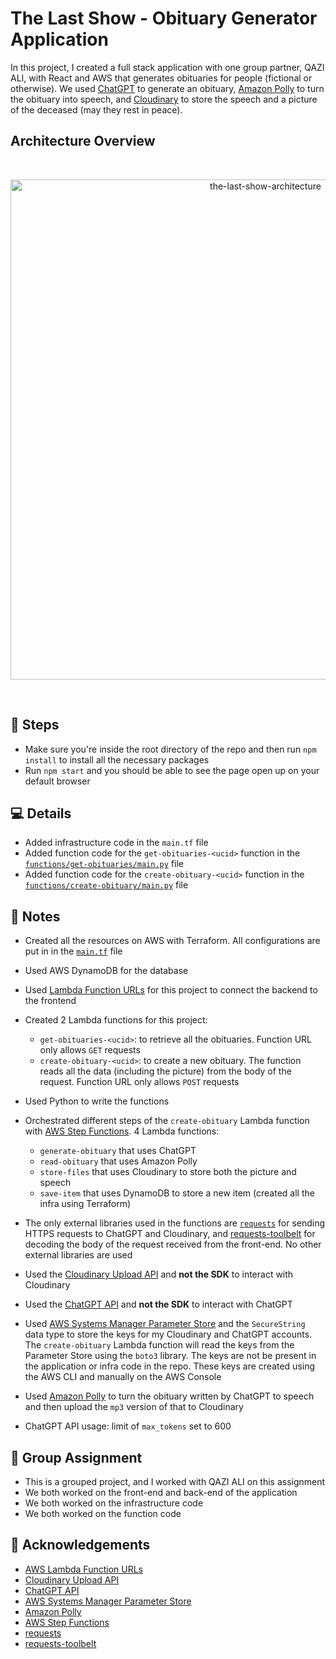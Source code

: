 # The Last Show - Obituary Generator Application

In this project, I created a full stack application with one group partner, QAZI ALI, with React and AWS that generates obituaries for people (fictional or otherwise). We used [ChatGPT](https://openai.com/blog/chatgpt) to generate an obituary, [Amazon Polly](https://aws.amazon.com/polly/) to turn the obituary into speech, and [Cloudinary](https://cloudinary.com/) to store the speech and a picture of the deceased (may they rest in peace).

## Architecture Overview

<br/>
<p align="center">
  <img src="https://res.cloudinary.com/mkf/image/upload/v1680411648/last-show_dvjjez.svg" alt="the-last-show-architecture" width="800"/>
</p>
<br/>

## :foot: Steps

- Make sure you're inside the root directory of the repo and then run `npm install` to install all the necessary packages
- Run `npm start` and you should be able to see the page open up on your default browser

## :computer: Details
- Added infrastructure code in the `main.tf` file
- Added function code for the `get-obituaries-<ucid>` function in the [`functions/get-obituaries/main.py`](functions/get-obituaries/main.py) file
- Added function code for the `create-obituary-<ucid>` function in the [`functions/create-obituary/main.py`](functions/create-obituary/main.py) file

## :page_with_curl: Notes

- Created all the resources on AWS with Terraform. All configurations are put in in the [`main.tf`](infra/main.tf) file
- Used AWS DynamoDB for the database
- Used [Lambda Function URLs](https://masoudkarimif.github.io/posts/aws-lambda-function-url/) for this project to connect the backend to the frontend
- Created 2 Lambda functions for this project:

  - `get-obituaries-<ucid>`: to retrieve all the obituaries. Function URL only allows `GET` requests
  - `create-obituary-<ucid>`: to create a new obituary. The function reads all the data (including the picture) from the body of the request. Function URL only allows `POST` requests

- Used Python to write the functions
- Orchestrated different steps of the `create-obituary` Lambda function with [AWS Step Functions](https://docs.aws.amazon.com/step-functions/latest/dg/welcome.html). 4 Lambda functions:
  - `generate-obituary` that uses ChatGPT
  - `read-obituary` that uses Amazon Polly
  - `store-files` that uses Cloudinary to store both the picture and speech
  - `save-item` that uses DynamoDB to store a new item
  (created all the infra using Terraform)

- The only external libraries used in the functions are [`requests`](https://pypi.org/project/requests/) for sending HTTPS requests to ChatGPT and Cloudinary, and [requests-toolbelt](https://pypi.org/project/requests-toolbelt/) for decoding the body of the request received from the front-end. No other external libraries are used
- Used the [Cloudinary Upload API](https://cloudinary.com/documentation/image_upload_api_reference) and **not the SDK** to interact with Cloudinary
- Used the [ChatGPT API](https://platform.openai.com/docs/api-reference/making-requests) and **not the SDK** to interact with ChatGPT
- Used [AWS Systems Manager Parameter Store](https://docs.aws.amazon.com/systems-manager/latest/userguide/systems-manager-parameter-store.html) and the `SecureString` data type to store the keys for my Cloudinary and ChatGPT accounts. The `create-obituary` Lambda function will read the keys from the Parameter Store using the `boto3` library. The keys are not be present in the application or infra code in the repo. These keys are created using the AWS CLI and manually on the AWS Console
- Used [Amazon Polly](https://aws.amazon.com/polly/) to turn the obituary written by ChatGPT to speech and then upload the `mp3` version of that to Cloudinary
- ChatGPT API usage: limit of `max_tokens` set to 600

## :couple: Group Assignment

- This is a grouped project, and I worked with QAZI ALI on this assignment
- We both worked on the front-end and back-end of the application
- We both worked on the infrastructure code
- We both worked on the function code

## :clap: Acknowledgements

- [AWS Lambda Function URLs](https://masoudkarimif.github.io/posts/aws-lambda-function-url/)
- [Cloudinary Upload API](https://cloudinary.com/documentation/image_upload_api_reference)
- [ChatGPT API](https://platform.openai.com/docs/api-reference/making-requests)
- [AWS Systems Manager Parameter Store](https://docs.aws.amazon.com/systems-manager/latest/userguide/systems-manager-parameter-store.html)
- [Amazon Polly](https://aws.amazon.com/polly/)
- [AWS Step Functions](https://docs.aws.amazon.com/step-functions/latest/dg/welcome.html)
- [requests](https://pypi.org/project/requests/)
- [requests-toolbelt](https://pypi.org/project/requests-toolbelt/)
